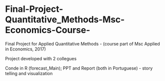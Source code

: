 # Final-Project-Quantitative_Methods-Msc-Economics-Course-

Final Project for Applied Quantitative Methods - (course part of Msc Applied in Economics, 2017)

Project developed with 2 collegues

Conde in R (forecast_Main);
PPT and Report (both in Portuguese) - story telling and visualization
